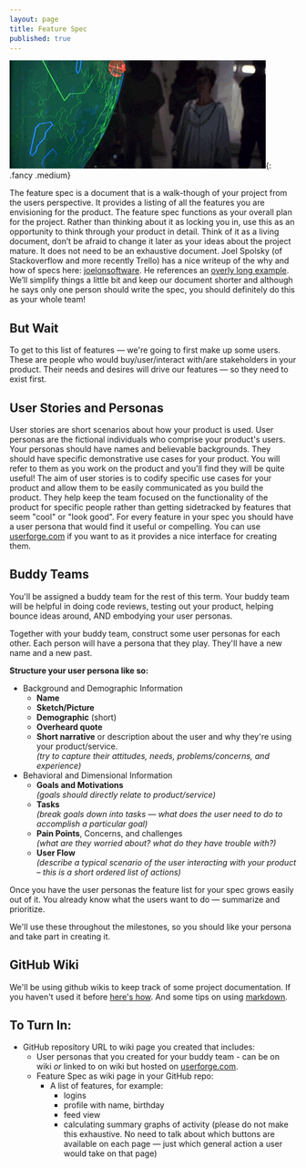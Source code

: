 ```yaml
---
layout: page
title: Feature Spec
published: true
---
```



![](img/feature_spec.gif){: .fancy .medium}

The feature spec is a document that is a walk-though of your project from the users perspective. It provides a listing of all the features you are envisioning for the product. The feature spec functions as your overall plan for the project. Rather than thinking about it as locking you in, use this as an opportunity to think through your product in detail. Think of it as a living document, don’t be afraid to change it later as your ideas about the project mature. It does not need to be an exhaustive document. Joel Spolsky (of Stackoverflow and more recently Trello) has a nice writeup of the why and how of specs here: [joelonsoftware](http://www.joelonsoftware.com/articles/fog0000000035.html). He references an [overly long example](http://www.joelonsoftware.com/articles/WhatTimeIsIt.html). We’ll simplify things a little bit and keep our document shorter and although he says only one person should write the spec, you should definitely do this as your whole team!

## But Wait

To get to this list of features — we're going to first make up some users.  These are people who would buy/user/interact with/are stakeholders in your product.  Their needs and desires will drive our features — so they need to exist first.

## User Stories and Personas

User stories are short scenarios about how your product is used.  User personas are the fictional individuals who comprise your product's users.  Your personas should have names and believable backgrounds.  They should have specific demonstrative use cases for your product.  You will refer to them as you work on the product and you'll find they will be quite useful!  The aim of user stories is to codify specific use cases for your product and allow them to be easily communicated as you build the product.  They help keep the team focused on the functionality of the product for specific people rather than getting sidetracked by features that seem "cool" or "look good".  For every feature in your spec you should have a user persona that would find it useful or compelling. You can use [userforge.com](http://userforge.com) if you want to as it provides a nice interface for creating them.

## Buddy Teams

You'll be assigned a buddy team for the rest of this term.  Your buddy team will be helpful in doing code reviews, testing out your product, helping bounce ideas around, AND embodying your user personas.

Together with your buddy team, construct some user personas for each other.  Each person will have a persona that they play.  They'll have a new name and a new past.

__Structure your user persona like so:__

* Background and Demographic Information
  * __Name__
  * __Sketch/Picture__
  * __Demographic__ (short)
  * __Overheard quote__
  * __Short narrative__ or description about the user and why they're using your product/service.
    <br>*(try to capture their attitudes, needs, problems/concerns, and experience)*
* Behavioral and Dimensional Information
  * __Goals and Motivations__
    <br>*(goals should directly relate to product/service)*
  * __Tasks__
    <br>*(break goals down into tasks — what does the user need to do to accomplish a particular goal)*
  * __Pain Points__, Concerns, and challenges
    <br>*(what are they worried about? what do they have trouble with?)*
  * __User Flow__
    <br>*(describe a typical scenario of the user interacting with your product – this is a short ordered list of actions)*


Once you have the user personas the feature list for your spec grows easily out of it.  You already know what the users want to do — summarize and prioritize.

We'll use these throughout the milestones, so you should like your persona and take part in creating it.


## GitHub Wiki

We'll be using github wikis to keep track of some project documentation. If you haven't used it before [here's how](https://help.github.com/articles/about-github-wikis/). And some tips on using [markdown](https://guides.github.com/features/mastering-markdown/).

## To Turn In:

* GitHub repository URL to wiki page you created that includes:
  * User personas that you created for your buddy team - can be on wiki *or* linked to on wiki but hosted on [userforge.com](http://userforge.com).
  * Feature Spec as wiki page in your GitHub repo:
    * A list of features, for example:
      * logins
      * profile with name, birthday
      * feed view
      * calculating summary graphs of activity
      (please do not make this exhaustive. No need to talk about which buttons are available on each page — just which general action a user would take on that page)
